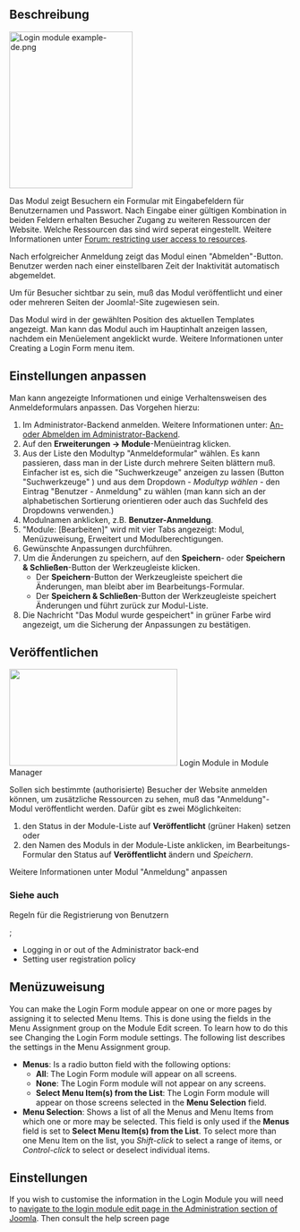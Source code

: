 <!-- Filename: Customising_the_Login_Form_module / Display title: Das Modul "Anmeldeformular" anpassen -->

## Beschreibung

<img
src="https://docs.joomla.org/images/2/29/Login_module_example-de.png"
class="thumbimage" decoding="async" data-file-width="220"
data-file-height="280" width="220" height="280"
alt="Login module example-de.png" />

Das Modul zeigt Besuchern ein Formular mit Eingabefeldern für
Benutzernamen und Passwort. Nach Eingabe einer gültigen Kombination in
beiden Feldern erhalten Besucher Zugang zu weiteren Ressourcen der
Website. Welche Ressourcen das sind wird seperat eingestellt. Weitere
Informationen unter
<a href="https://forum.joomla.org/viewtopic.php?t=376371"
class="external text" target="_blank" rel="noreferrer noopener">Forum:
restricting user access to resources</a>.

Nach erfolgreicher Anmeldung zeigt das Modul einen "Abmelden"-Button.
Benutzer werden nach einer einstellbaren Zeit der Inaktivität
automatisch abgemeldet.

Um für Besucher sichtbar zu sein, muß das Modul veröffentlicht und einer
oder mehreren Seiten der Joomla!-Site zugewiesen sein.

Das Modul wird in der gewählten Position des aktuellen Templates
angezeigt. Man kann das Modul auch im Hauptinhalt anzeigen lassen,
nachdem ein Menüelement angeklickt wurde. Weitere Informationen unter Creating a Login Form menu
item.

## Einstellungen anpassen

Man kann angezeigte Informationen und einige Verhaltensweisen des
Anmeldeformulars anpassen. Das Vorgehen hierzu:

1.  Im Administrator-Backend anmelden. Weitere Informationen unter: [An-
    oder Abmelden im
    Administrator-Backend](https://docs.joomla.org/Logging_in_or_out_of_the_Administrator_back-end "Special:MyLanguage/Logging in or out of the Administrator back-end").
2.  Auf den **Erweiterungen **→** Module**-Menüeintrag klicken.
3.  Aus der Liste den Modultyp "Anmeldeformular" wählen. Es kann
    passieren, dass man in der Liste durch mehrere Seiten blättern muß.
    Einfacher ist es, sich die "Suchwerkzeuge" anzeigen zu lassen
    (Button "Suchwerkzeuge" ) und aus dem Dropdown *- Modultyp wählen -*
    den Eintrag "Benutzer - Anmeldung" zu wählen (man kann sich an der
    alphabetischen Sortierung orientieren oder auch das Suchfeld des
    Dropdowns verwenden.)
4.  Modulnamen anklicken, z.B. **Benutzer-Anmeldung**.
5.  "Module: \[Bearbeiten\]" wird mit vier Tabs angezeigt: Modul,
    Menüzuweisung, Erweitert und Modulberechtigungen.
6.  Gewünschte Anpassungen durchführen.
7.  Um die Änderungen zu speichern, auf den **Speichern**- oder
    **Speichern & Schließen**-Button der Werkzeugleiste klicken.
    - Der **Speichern**-Button der Werkzeugleiste speichert die
      Änderungen, man bleibt aber im Bearbeitungs-Formular.
    - Der **Speichern & Schließen**-Button der Werkzeugleiste speichert
      Änderungen und führt zurück zur Modul-Liste.
8.  Die Nachricht "Das Modul wurde gespeichert" in grüner Farbe wird
    angezeigt, um die Sicherung der Anpassungen zu bestätigen.

## Veröffentlichen

<img
src="https://docs.joomla.org/images/thumb/b/b5/Login_module_j39.png/300px-Login_module_j39.png"
class="thumbimage" decoding="async"
srcset="https://docs.joomla.org/images/thumb/b/b5/Login_module_j39.png/450px-Login_module_j39.png 1.5x, https://docs.joomla.org/images/thumb/b/b5/Login_module_j39.png/600px-Login_module_j39.png 2x"
data-file-width="900" data-file-height="520" width="300" height="173" />
<a href="https://docs.joomla.org/File:Login_module_j39.png"
class="internal" title="Enlarge"></a>Login Module in Module Manager

Sollen sich bestimmte (authorisierte) Besucher der Website anmelden
können, um zusätzliche Ressourcen zu sehen, muß das "Anmeldung"-Modul
veröffentlicht werden. Dafür gibt es zwei Möglichkeiten:

1.  den Status in der Module-Liste auf **Veröffentlicht** (grüner Haken)
    setzen oder
1.  den Namen des Moduls in der Module-Liste anklicken, im
    Bearbeitungs-Formular den Status auf **Veröffentlicht** ändern und
    *Speichern*.

Weitere Informationen unter  Modul "Anmeldung"
anpassen

### Siehe auch

Regeln für die Registrierung von Benutzern

;

-  Logging in or out of the Administrator
  back-end
-  Setting user registration
  policy

## Menüzuweisung

You can make the Login Form module appear on one or more pages by
assigning it to selected Menu Items. This is done using the fields in
the Menu Assignment group on the Module Edit screen. To learn how to do
this see  Changing the Login Form module
settings.
The following list describes the settings in the Menu Assignment group.

- **Menus**: Is a radio button field with the following options:
  - **All**: The Login Form module will appear on all screens.
  - **None**: The Login Form module will not appear on any screens.
  - **Select Menu Item(s) from the List**: The Login Form module will
    appear on those screens selected in the **Menu Selection** field.
- **Menu Selection**: Shows a list of all the Menus and Menu Items from
  which one or more may be selected. This field is only used if the
  **Menus** field is set to **Select Menu Item(s) from the List**. To
  select more than one Menu Item on the list, you *Shift-click* to
  select a range of items, or *Control-click* to select or deselect
  individual items.

## Einstellungen

If you wish to customise the information in the Login Module you will
need to [navigate to the login module edit page in the Administration
section of
Joomla](https://docs.joomla.org/Changing_the_Login_Form_module_settings "Changing the Login Form module settings").
Then consult  the help screen
page
